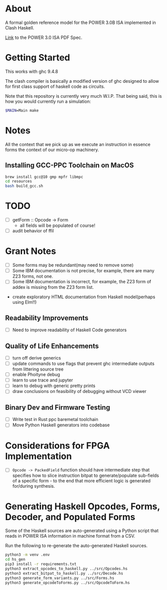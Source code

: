 # About
A formal golden reference model for the POWER 3.0B ISA implemented in 
Clash Haskell.

[Link](https://wiki.raptorcs.com/w/images/c/cb/PowerISA_public.v3.0B.pdf) to the POWER 3.0 ISA PDF Spec.

# Getting Started
This works with ghc 9.4.8

The clash compiler is basically a modified version of ghc designed to allow for first class support of haskell code as circuits.

Note that this repository is currently very much W.I.P. That being said,
this is how you would currently run a simulation:

```bash
$MAIN=Main make
```

# Notes
All the context that we pick up as we execute an instruction in
essence forms the context of our micro-op machinery.

## Installing GCC-PPC Toolchain on MacOS

```bash
brew install gcc@10 gmp mpfr libmpc
cd resources
bash build_gcc.sh
```

# TODO
 - [ ] getForm :: Opcode -> Form
   - all fields will be populated of course!
 - [ ] audit behavior of ffil

# Grant Notes

 - [ ] Some forms may be redundant(may need to remove some)
 - [ ] Some IBM documentation is not precise, for example, there
       are many Z23 forms, not one.
 - [ ] Some IBM documentation is incorrect, for example, the Z23
       form of addex is missing from the Z23 form list.
 - create exploratory HTML documentation from Haskell model(perhaps
       using Elm!!)

## Readability Improvements
- [ ] Need to improve readability of Haskell Code generators

## Quality of Life Enhancements
 - [ ] turn off derive generics
 - [ ] update commands to use flags that prevent ghc
       intermediate outputs from littering source tree
 - [ ] enable Phoityne debug
 - [ ] learn to use trace and jupyter
 - [ ] learn to debug with generic pretty prints
 - [ ] draw conclusions on feasibility of debugging
       without VCD viewer

## Binary Dev and Firmware Testing
 - [ ] Write test in Rust ppc baremetal toolchain
 - [ ] Move Python Haskell generators into codebase

# Considerations for FPGA Implementation
 - [ ] `Opcode -> PackedField` function should have intermediate
       step that specifies how to slice instruction bitpat to
       generate/populate sub-fields of a specific form - to the
       end that more efficient logic is generated for/during
       synthesis.

# Generating Haskell Opcodes, Forms, Decoder, and Populated Forms
Some of the Haskell sources are auto-generated using a Python script
that reads in POWER ISA information in machine format from a CSV.

Run the following to re-generate the auto-generated Haskell sources.
```bash
python3 -m venv .env
cd hs_gen
pip3 install -r requirements.txt
python3 extract_opcodes_to_haskell.py ../src/Opcodes.hs
python3 extract_bitpat_to_haskell.py ../src/Decode.hs
python3 generate_form_variants.py ../src/Forms.hs
python3 generate_opcodeToForms.py ../src/OpcodeToForm.hs
```